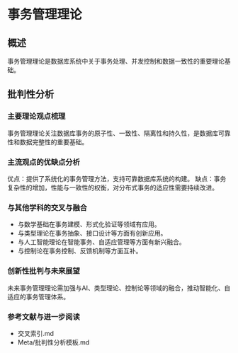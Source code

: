 # 事务管理理论

## 概述
事务管理理论是数据库系统中关于事务处理、并发控制和数据一致性的重要理论基础。

## 批判性分析

### 主要理论观点梳理
事务管理理论关注数据库事务的原子性、一致性、隔离性和持久性，是数据库可靠性和数据完整性的重要基础。

### 主流观点的优缺点分析
优点：提供了系统化的事务管理方法，支持可靠数据库系统的构建。
缺点：事务复杂性的增加，性能与一致性的权衡，对分布式事务的适应性需要持续改进。

### 与其他学科的交叉与融合
- 与数学基础在事务建模、形式化验证等领域有应用。
- 与类型理论在事务抽象、接口设计等方面有创新应用。
- 与人工智能理论在智能事务、自适应管理等方面有新兴融合。
- 与控制论在事务控制、反馈机制等方面互补。

### 创新性批判与未来展望
未来事务管理理论需加强与AI、类型理论、控制论等领域的融合，推动智能化、自适应的事务管理体系。

### 参考文献与进一步阅读
- 交叉索引.md
- Meta/批判性分析模板.md 